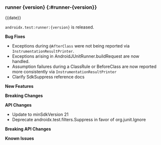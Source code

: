 ### runner {version} {:#runner-{version}}

{{date}}

`androidx.test:runner:{version}` is released.

**Bug Fixes**

* Exceptions during `@AfterClass` were not being reported via `InstrumentationResultPrinter`.
* Exceptions arising in AndroidJUnitRunner.buildRequest are now handled.
* Assumption failures during a ClassRule or BeforeClass are now reported more consistently via `InstrumentationResultPrinter`
* Clarify SdkSuppress reference docs

**New Features**

**Breaking Changes**

**API Changes**

* Update to minSdkVersion 21
* Deprecate androidx.test.filters.Suppress in favor of org.junit.Ignore

**Breaking API Changes**

**Known Issues**

